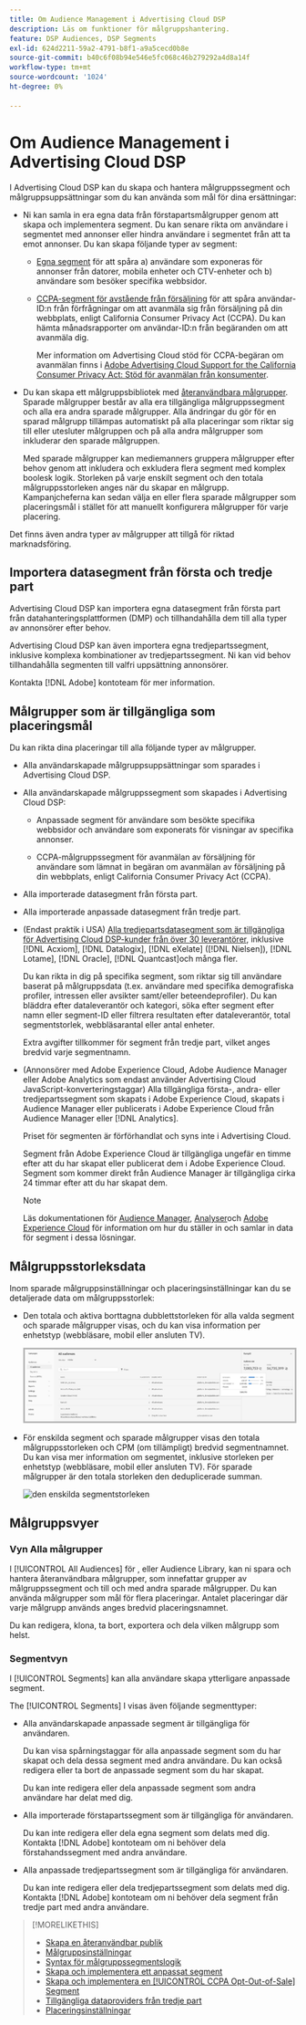 ```yaml
---
title: Om Audience Management i Advertising Cloud DSP
description: Läs om funktioner för målgruppshantering.
feature: DSP Audiences, DSP Segments
exl-id: 624d2211-59a2-4791-b8f1-a9a5cecd0b8e
source-git-commit: b40c6f08b94e546e5fc068c46b279292a4d8a14f
workflow-type: tm+mt
source-wordcount: '1024'
ht-degree: 0%

---
```


# Om Audience Management i Advertising Cloud DSP

I Advertising Cloud DSP kan du skapa och hantera målgruppssegment och målgruppsuppsättningar som du kan använda som mål för dina ersättningar:

* Ni kan samla in era egna data från förstapartsmålgrupper genom att skapa och implementera segment. Du kan senare rikta om användare i segmentet med annonser eller hindra användare i segmentet från att ta emot annonser. Du kan skapa följande typer av segment:

   * [Egna segment](/help/dsp/audiences/custom-segment-create.md) för att spåra a) användare som exponeras för annonser från datorer, mobila enheter och CTV-enheter och b) användare som besöker specifika webbsidor.

   * [CCPA-segment för avstående från försäljning](/help/dsp/audiences/ccpa-opt-out-segment-create.md) för att spåra användar-ID:n från förfrågningar om att avanmäla sig från försäljning på din webbplats, enligt California Consumer Privacy Act (CCPA). Du kan hämta månadsrapporter om användar-ID:n från begäranden om att avanmäla dig.

      Mer information om Advertising Cloud stöd för CCPA-begäran om avanmälan finns i [Adobe Advertising Cloud Support for the California Consumer Privacy Act: Stöd för avanmälan från konsumenter](https://experienceleague.adobe.com/docs/advertising-cloud/privacy/ad-cloud-ccpa-opt-out-of-sale.html).

* Du kan skapa ett målgruppsbibliotek med [återanvändbara målgrupper](/help/dsp/audiences/reusable-audience-create.md). Sparade målgrupper består av alla era tillgängliga målgruppssegment och alla era andra sparade målgrupper. Alla ändringar du gör för en sparad målgrupp tillämpas automatiskt på alla placeringar som riktar sig till eller utesluter målgruppen och på alla andra målgrupper som inkluderar den sparade målgruppen.

   Med sparade målgrupper kan mediemanners gruppera målgrupper efter behov genom att inkludera och exkludera flera segment med komplex boolesk logik. Storleken på varje enskilt segment och den totala målgruppsstorleken anges när du skapar en målgrupp. Kampanjcheferna kan sedan välja en eller flera sparade målgrupper som placeringsmål i stället för att manuellt konfigurera målgrupper för varje placering.

Det finns även andra typer av målgrupper att tillgå för riktad marknadsföring.

## Importera datasegment från första och tredje part

Advertising Cloud DSP kan importera egna datasegment från första part från datahanteringsplattformen (DMP) och tillhandahålla dem till alla typer av annonsörer efter behov.

Advertising Cloud DSP kan även importera egna tredjepartssegment, inklusive komplexa kombinationer av tredjepartssegment. Ni kan vid behov tillhandahålla segmenten till valfri uppsättning annonsörer.

Kontakta [!DNL Adobe] kontoteam för mer information.

## Målgrupper som är tillgängliga som placeringsmål

Du kan rikta dina placeringar till alla följande typer av målgrupper.

* Alla användarskapade målgruppsuppsättningar som sparades i Advertising Cloud DSP.

* Alla användarskapade målgruppssegment som skapades i Advertising Cloud DSP:

   * Anpassade segment för användare som besökte specifika webbsidor och användare som exponerats för visningar av specifika annonser.

   * CCPA-målgruppssegment för avanmälan av försäljning för användare som lämnat in begäran om avanmälan av försäljning på din webbplats, enligt California Consumer Privacy Act (CCPA).

* Alla importerade datasegment från första part.

* Alla importerade anpassade datasegment från tredje part.

* (Endast praktik i USA) [Alla tredjepartsdatasegment som är tillgängliga för Advertising Cloud DSP-kunder från över 30 leverantörer](/help/dsp/audiences/third-party-data-providers.md), inklusive [!DNL Acxiom], [!DNL Datalogix], [!DNL eXelate] ([!DNL Nielsen]), [!DNL Lotame], [!DNL Oracle], [!DNL Quantcast]och många fler.

   Du kan rikta in dig på specifika segment, som riktar sig till användare baserat på målgruppsdata (t.ex. användare med specifika demografiska profiler, intressen eller avsikter samt/eller beteendeprofiler). Du kan bläddra efter dataleverantör och kategori, söka efter segment efter namn eller segment-ID eller filtrera resultaten efter dataleverantör, total segmentstorlek, webbläsarantal eller antal enheter.

   Extra avgifter tillkommer för segment från tredje part, vilket anges bredvid varje segmentnamn.

* (Annonsörer med Adobe Experience Cloud, Adobe Audience Manager eller Adobe Analytics som endast använder Advertising Cloud JavaScript-konverteringstaggar) Alla tillgängliga första-, andra- eller tredjepartssegment som skapats i Adobe Experience Cloud, skapats i Audience Manager eller publicerats i Adobe Experience Cloud från Audience Manager eller [!DNL Analytics].

   Priset för segmenten är förförhandlat och syns inte i Advertising Cloud.  <!-- Verify -->

   Segment från Adobe Experience Cloud är tillgängliga ungefär en timme efter att du har skapat eller publicerat dem i Adobe Experience Cloud. Segment som kommer direkt från Audience Manager är tillgängliga cirka 24 timmar efter att du har skapat dem. <!-- Verify all -->

   >[!NOTE]
   >
   >Läs dokumentationen för [Audience Manager](https://experienceleague.adobe.com/docs/audience-manager/user-guide/aam-home.html), [Analyser](https://experienceleague.adobe.com/docs/analytics.html)och [Adobe Experience Cloud](https://experienceleague.adobe.com/docs/core-services/interface/audiences/audience-library.html) för information om hur du ställer in och samlar in data för segment i dessa lösningar.

## Målgruppsstorleksdata

Inom sparade målgruppsinställningar och placeringsinställningar kan du se detaljerade data om målgruppsstorlek:

* Den totala och aktiva borttagna dubblettstorleken för alla valda segment och sparade målgrupper visas, och du kan visa information per enhetstyp (webbläsare, mobil eller ansluten TV).

   ![den kombinerade målgruppsstorleken](/help/dsp/assets/audience-size.png)

* För enskilda segment och sparade målgrupper visas den totala målgruppsstorleken och CPM (om tillämpligt) bredvid segmentnamnet. Du kan visa mer information om segmentet, inklusive storleken per enhetstyp (webbläsare, mobil eller ansluten TV). För sparade målgrupper är den totala storleken den deduplicerade summan.

   ![den enskilda segmentstorleken](/help/dsp/assets/audience-size-segment.png)

## Målgruppsvyer

### Vyn Alla målgrupper

I [!UICONTROL All Audiences] för , eller Audience Library, kan ni spara och hantera återanvändbara målgrupper, som innefattar grupper av målgruppssegment och till och med andra sparade målgrupper. Du kan använda målgrupper som mål för flera placeringar. Antalet placeringar där varje målgrupp används anges bredvid placeringsnamnet.

Du kan redigera, klona, ta bort, exportera och dela vilken målgrupp som helst.

### Segmentvyn

I [!UICONTROL Segments] kan alla användare skapa ytterligare anpassade segment.

The [!UICONTROL Segments] I visas även följande segmenttyper:

* Alla användarskapade anpassade segment är tillgängliga för användaren.

   Du kan visa spårningstaggar för alla anpassade segment som du har skapat och dela dessa segment med andra användare. Du kan också redigera eller ta bort de anpassade segment som du har skapat.

   Du kan inte redigera eller dela anpassade segment som andra användare har delat med dig.

* Alla importerade förstapartssegment som är tillgängliga för användaren.

   Du kan inte redigera eller dela egna segment som delats med dig. Kontakta [!DNL Adobe] kontoteam om ni behöver dela förstahandssegment med andra användare.

* Alla anpassade tredjepartssegment som är tillgängliga för användaren.

   Du kan inte redigera eller dela tredjepartssegment som delats med dig. Kontakta [!DNL Adobe] kontoteam om ni behöver dela segment från tredje part med andra användare.

>[!MORELIKETHIS]
>
>* [Skapa en återanvändbar publik](reusable-audience-create.md)
>* [Målgruppsinställningar](audience-settings.md)
>* [Syntax för målgruppssegmentslogik](audience-segment-logic-syntax.md)
>* [Skapa och implementera ett anpassat segment](custom-segment-create.md)
>* [Skapa och implementera en [!UICONTROL CCPA Opt-Out-of-Sale] Segment](ccpa-opt-out-segment-create.md)
>* [Tillgängliga dataproviders från tredje part](third-party-data-providers.md)
>* [Placeringsinställningar](/help/dsp/campaign-management/placements/placement-settings.md)

